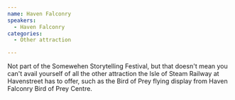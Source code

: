 ```yaml
---
name: Haven Falconry
speakers:
  - Haven Falconry
categories:
  - Other attraction

---
```


Not part of the Somewehen Storytelling Festival, but that doesn't mean you can't avail yourself of all the other attraction the Isle of Steam Railway at Havenstreet has to offer, such as the Bird of Prey flying display from Haven Falconry Bird of Prey Centre.